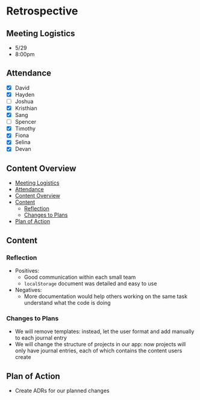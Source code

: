 # Retrospective

## Meeting Logistics
- 5/29
- 8:00pm

## Attendance
- [x] David
- [x] Hayden
- [ ] Joshua
- [x] Kristhian
- [x] Sang
- [ ] Spencer
- [x] Timothy
- [x] Fiona
- [x] Selina
- [x] Devan

## Content Overview
- [Meeting Logistics](#meeting-logistics)
- [Attendance](#attendance)
- [Content Overview](#content-overview)
- [Content](#content)
  - [Reflection](#reflection)
  - [Changes to Plans](#changes-to-plans)
- [Plan of Action](#plan-of-action)

## Content


### Reflection
- Positives:
  - Good communication within each small team
  - `localStorage` document was detailed and easy to use
- Negatives:
  - More documentation would help others working on the same task understand what the code is doing

### Changes to Plans
- We will remove templates: instead, let the user format and add manually to each journal entry
- We will change the structure of projects in our app: now projects will only have journal entries, each of which contains the content users create

## Plan of Action
- Create ADRs for our planned changes